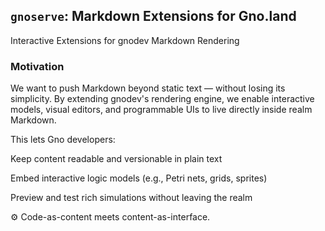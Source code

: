 ## `gnoserve`: Markdown Extensions for Gno.land

Interactive Extensions for gnodev Markdown Rendering

###  Motivation

We want to push Markdown beyond static text — without losing its simplicity.
By extending gnodev's rendering engine, we enable interactive models, visual editors,
and programmable UIs to live directly inside realm Markdown.

This lets Gno developers:

Keep content readable and versionable in plain text

Embed interactive logic models (e.g., Petri nets, grids, sprites)

Preview and test rich simulations without leaving the realm

⚙️ Code-as-content meets content-as-interface.